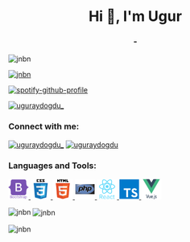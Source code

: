 <h1 align="center">Hi 👋, I'm Ugur</h1>
<h3 align="center">-</h3>

<p align="left"> <img src="https://komarev.com/ghpvc/?username=jnbn&label=Profile%20views&color=0e75b6&style=flat" alt="jnbn" /> </p>

<p align="left"> <a href="https://github.com/ryo-ma/github-profile-trophy"><img src="https://github-profile-trophy.vercel.app/?username=jnbn" alt="jnbn" /></a> </p>

[![spotify-github-profile](https://spotify-github-profile.vercel.app/api/view?uid=j04qnt261vrg4rj8yicp82g1d&cover_image=true&theme=default&bar_color=53b14f&bar_color_cover=false)](https://github.com/kittinan/spotify-github-profile)

<p align="left"> <a href="https://twitter.com/uguraydogdu_" target="blank"><img src="https://img.shields.io/twitter/follow/uguraydogdu_?logo=twitter&style=for-the-badge" alt="uguraydogdu_" /></a> </p>

<h3 align="left">Connect with me:</h3>
<p align="left">
<a href="https://twitter.com/uguraydogdu_" target="blank"><img align="center" src="https://raw.githubusercontent.com/rahuldkjain/github-profile-readme-generator/master/src/images/icons/Social/twitter.svg" alt="uguraydogdu_" height="30" width="40" /></a>
<a href="https://linkedin.com/in/uguraydogdu" target="blank"><img align="center" src="https://raw.githubusercontent.com/rahuldkjain/github-profile-readme-generator/master/src/images/icons/Social/linked-in-alt.svg" alt="uguraydogdu" height="30" width="40" /></a>
</p>

<h3 align="left">Languages and Tools:</h3>
<p align="left"> <a href="https://getbootstrap.com" target="_blank" rel="noreferrer"> <img src="https://raw.githubusercontent.com/devicons/devicon/master/icons/bootstrap/bootstrap-plain-wordmark.svg" alt="bootstrap" width="40" height="40"/> </a> <a href="https://www.w3schools.com/css/" target="_blank" rel="noreferrer"> <img src="https://raw.githubusercontent.com/devicons/devicon/master/icons/css3/css3-original-wordmark.svg" alt="css3" width="40" height="40"/> </a> <a href="https://www.w3.org/html/" target="_blank" rel="noreferrer"> <img src="https://raw.githubusercontent.com/devicons/devicon/master/icons/html5/html5-original-wordmark.svg" alt="html5" width="40" height="40"/> </a> <a href="https://www.php.net" target="_blank" rel="noreferrer"> <img src="https://raw.githubusercontent.com/devicons/devicon/master/icons/php/php-original.svg" alt="php" width="40" height="40"/> </a> <a href="https://reactjs.org/" target="_blank" rel="noreferrer"> <img src="https://raw.githubusercontent.com/devicons/devicon/master/icons/react/react-original-wordmark.svg" alt="react" width="40" height="40"/> </a> <a href="https://www.typescriptlang.org/" target="_blank" rel="noreferrer"> <img src="https://raw.githubusercontent.com/devicons/devicon/master/icons/typescript/typescript-original.svg" alt="typescript" width="40" height="40"/> </a> <a href="https://vuejs.org/" target="_blank" rel="noreferrer"> <img src="https://raw.githubusercontent.com/devicons/devicon/master/icons/vuejs/vuejs-original-wordmark.svg" alt="vuejs" width="40" height="40"/> </a> </p>

<p><img align="left" src="https://github-readme-stats.vercel.app/api/top-langs?username=jnbn&show_icons=true&locale=en&layout=compact" alt="jnbn" /></p>

<p>&nbsp;<img align="center" src="https://github-readme-stats.vercel.app/api?username=jnbn&show_icons=true&locale=en" alt="jnbn" /></p>

<p><img align="center" src="https://github-readme-streak-stats.herokuapp.com/?user=jnbn&" alt="jnbn" /></p>
